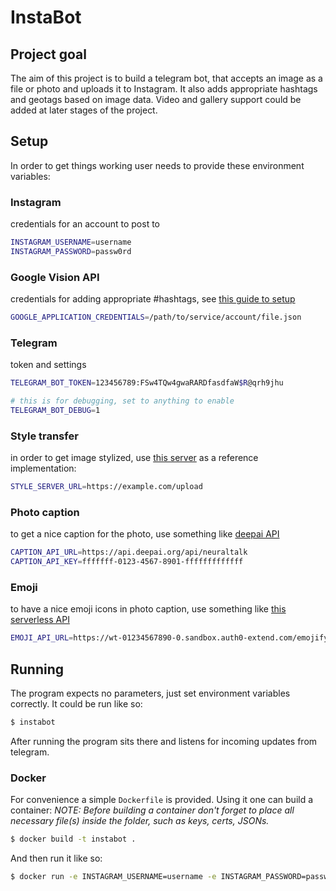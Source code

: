 # InstaBot
## Project goal
The aim of this project is to build a telegram bot, that accepts an image as a file or photo and uploads it to
Instagram. It also adds appropriate hashtags and geotags based on image data. Video and gallery support could be added
at later stages of the project.

## Setup
In order to get things working user needs to provide these environment variables:

### Instagram 
credentials for an account to post to
````bash
INSTAGRAM_USERNAME=username
INSTAGRAM_PASSWORD=passw0rd
````

### Google Vision API 
credentials for adding appropriate #hashtags,
see [this guide to setup](https://cloud.google.com/docs/authentication/getting-started)
````bash
GOOGLE_APPLICATION_CREDENTIALS=/path/to/service/account/file.json
````

### Telegram 
token and settings
````bash
TELEGRAM_BOT_TOKEN=123456789:FSw4TQw4gwaRARDfasdfaW$R@qrh9jhu

# this is for debugging, set to anything to enable
TELEGRAM_BOT_DEBUG=1
````

### Style transfer
in order to get image stylized, use [this server](https://github.com/nuxdie/fast-style-transfer)
 as a reference implementation:
````bash
STYLE_SERVER_URL=https://example.com/upload
````

### Photo caption
to get a nice caption for the photo, use something like [deepai API](https://deepai.org/machine-learning-model/neuraltalk)
````bash
CAPTION_API_URL=https://api.deepai.org/api/neuraltalk
CAPTION_API_KEY=fffffff-0123-4567-8901-fffffffffffff
````

### Emoji
to have a nice emoji icons in photo caption, use something like [this serverless API](https://github.com/nuxdie/emojify)
````bash
EMOJI_API_URL=https://wt-01234567890-0.sandbox.auth0-extend.com/emojify
````

## Running
The program expects no parameters, just set environment variables correctly. It could be run like so:
````bash
$ instabot
````
After running the program sits there and listens for incoming updates from telegram.

### Docker
For convenience a simple `Dockerfile` is provided. Using it one can build a container:
_NOTE: Before building a container don't forget to place all necessary file(s) inside the folder,
such as keys, certs, JSONs._
````bash
$ docker build -t instabot .
````
And then run it like so:
````bash
$ docker run -e INSTAGRAM_USERNAME=username -e INSTAGRAM_PASSWORD=passw0rd -e TELEGRAM_BOT_TOKEN=123456789:FSw4TQw4gwaRARDfasdfaW$R@qrh9jhu -e GOOGLE_APPLICATION_CREDENTIALS=/path/to/service/account/file.json instabot
````